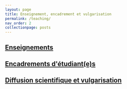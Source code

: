 ```yaml
---
layout: page
title: Enseignement, encadrement et vulgarisation
permalink: /teaching/
nav_order: 2
collectionpage: posts
---
```


## [Enseignements](/enseignement.md)


## [Encadrements d'étudiant(e)s](/encadrement.md)



## [Diffusion scientifique et vulgarisation](/diffusion.md)

